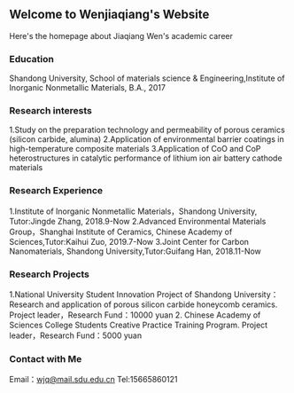 ## Welcome to Wenjiaqiang's Website

Here's the homepage about Jiaqiang Wen's academic career

### Education

Shandong University, School of materials science & Engineering,Institute of Inorganic Nonmetallic Materials, B.A., 2017

### Research interests

1.Study on the preparation technology and permeability of porous ceramics (silicon carbide, alumina)
2.Application of environmental barrier coatings in high-temperature composite materials
3.Application of CoO and CoP heterostructures in catalytic performance of lithium ion air battery cathode materials

### Research Experience

1.Institute of Inorganic Nonmetallic Materials，Shandong University, Tutor:Jingde Zhang, 2018.9-Now
2.Advanced Environmental Materials Group，Shanghai Institute of Ceramics, Chinese Academy of Sciences,Tutor:Kaihui Zuo, 2019.7-Now
3.Joint Center for Carbon Nanomaterials, Shandong University,Tutor:Guifang Han, 2018.11-Now

### Research Projects

1.National University Student Innovation Project of Shandong University：Research and application of porous silicon carbide honeycomb ceramics.
Project leader，Research Fund：10000 yuan
2. Chinese Academy of Sciences College Students Creative Practice Training Program.
Project leader，Research Fund：5000 yuan

### Contact with Me

Email：wjq@mail.sdu.edu.cn
Tel:15665860121
